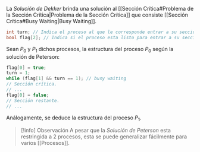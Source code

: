La *Solución de Dekker* brinda una solución al [[Sección Crítica#Problema de la Sección Crítica|Problema de la Sección Crítica]] que consiste [[Sección Crítica#Busy Waiting|Busy Waiting]].

```c
int turn; // Indica el proceso al que le corresponde entrar a su sección crítica.
bool flag[2]; // Indica si el proceso esta listo para entrar a su sección crítica.
```

Sean $P_0$ y $P_1$ dichos procesos, la estructura del proceso $P_0$ según la solución de Peterson:

```c
flag[0] = true; 
turn = 1;
while (flag[1] && turn == 1); // busy waiting
// Sección crítica.
// ...
flag[0] = false;
// Sección restante.
// ...
```

Análogamente, se deduce la estructura del proceso $P_1$.

>[!info] Observación
>A pesar que la *Solución de Peterson* esta restringida a 2 procesos, esta se puede generalizar fácilmente para varios [[Procesos]].
